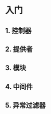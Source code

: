 <!--
 * @Author: tuojinxin
 * @Date: 2023-05-09 15:50:14
 * @LastEditTime: 2023-05-09 22:09:37
 * @LastEditors: tuojinxin
 * @Description: 
-->
# 入门
## 1. 控制器
## 2. 提供者
## 3. 模块
## 4. 中间件
## 5. 异常过滤器